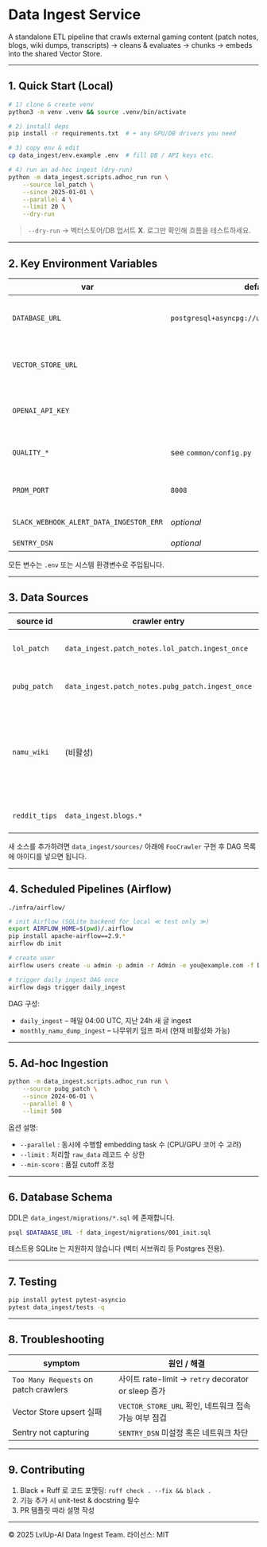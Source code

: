 # Data Ingest Service

A standalone ETL pipeline that crawls external gaming content (patch notes, blogs, wiki dumps, transcripts) → cleans & evaluates → chunks → embeds into the shared Vector Store.

---

## 1. Quick Start (Local)

```bash
# 1) clone & create venv
python3 -m venv .venv && source .venv/bin/activate

# 2) install deps
pip install -r requirements.txt  # + any GPU/DB drivers you need

# 3) copy env & edit
cp data_ingest/env.example .env  # fill DB / API keys etc.

# 4) run an ad-hoc ingest (dry-run)
python -m data_ingest.scripts.adhoc_run run \
    --source lol_patch \
    --since 2025-01-01 \
    --parallel 4 \
    --limit 20 \
    --dry-run
```

> `--dry-run` → 벡터스토어/DB 업서트 **X**. 로그만 확인해 흐름을 테스트하세요.

---

## 2. Key Environment Variables

| var | default | 설명 |
|-----|---------|------|
| `DATABASE_URL` | `postgresql+asyncpg://user:pass@localhost/db` | raw_data, metadata 저장용 Postgres |
| `VECTOR_STORE_URL` |  | Qdrant / Weaviate / Pinecone 접속 DSN |
| `OPENAI_API_KEY` |  | LLM relevance & embedding 호출에 필요 |
| `QUALITY_*` | see `common/config.py` | 품질 스코어 가중치/임계값 |
| `PROM_PORT` | `8008` | Prometheus exporter 포트 |
| `SLACK_WEBHOOK_ALERT_DATA_INGESTOR_ERR` | _optional_ | 크롤러 에러 Slack 알림 |
| `SENTRY_DSN` | _optional_ | Sentry 연동 |

모든 변수는 `.env` 또는 시스템 환경변수로 주입됩니다.

---

## 3. Data Sources

| source id | crawler entry | 비고 |
|-----------|---------------|------|
| `lol_patch` | `data_ingest.patch_notes.lol_patch.ingest_once` | 공식 LoL 패치노트 |
| `pubg_patch` | `data_ingest.patch_notes.pubg_patch.ingest_once` | PUBG 패치노트 |
| `namu_wiki` | (비활성) | 현재 크롤러 제거됨 → DAG에서 제거 권장 |
| `reddit_tips` | `data_ingest.blogs.*` | Reddit post Tips |

새 소스를 추가하려면 `data_ingest/sources/` 아래에 `FooCrawler` 구현 후 DAG 목록에 아이디를 넣으면 됩니다.

---

## 4. Scheduled Pipelines (Airflow)

```
./infra/airflow/
```

```bash
# init Airflow (SQLite backend for local ≪ test only ≫)
export AIRFLOW_HOME=$(pwd)/.airflow
pip install apache-airflow==2.9.*
airflow db init

# create user
airflow users create -u admin -p admin -r Admin -e you@example.com -f Dev -l User

# trigger daily ingest DAG once
airflow dags trigger daily_ingest
```

DAG 구성:
* `daily_ingest` – 매일 04:00 UTC, 지난 24h 새 글 ingest
* `monthly_namu_dump_ingest` – 나무위키 덤프 파서 (현재 비활성화 가능)

---

## 5. Ad-hoc Ingestion

```bash
python -m data_ingest.scripts.adhoc_run run \
    --source pubg_patch \
    --since 2024-06-01 \
    --parallel 8 \
    --limit 500
```

옵션 설명:
* `--parallel` : 동시에 수행할 embedding task 수 (CPU/GPU 코어 수 고려)
* `--limit` : 처리할 `raw_data` 레코드 수 상한
* `--min-score` : 품질 cutoff 조정

---

## 6. Database Schema

DDL은 `data_ingest/migrations/*.sql` 에 존재합니다.

```bash
psql $DATABASE_URL -f data_ingest/migrations/001_init.sql
```

테스트용 SQLite 는 지원하지 않습니다 (벡터 서브쿼리 등 Postgres 전용).

---

## 7. Testing

```bash
pip install pytest pytest-asyncio
pytest data_ingest/tests -q
```

---

## 8. Troubleshooting

| symptom | 원인 / 해결 |
|---------|-------------|
| `Too Many Requests` on patch crawlers | 사이트 rate-limit → `retry` decorator or sleep 증가 |
| Vector Store upsert 실패 | `VECTOR_STORE_URL` 확인, 네트워크 접속 가능 여부 점검 |
| Sentry not capturing | `SENTRY_DSN` 미설정 혹은 네트워크 차단 |

---

## 9. Contributing

1. Black + Ruff 로 코드 포맷팅: `ruff check . --fix && black .`
2. 기능 추가 시 unit-test & docstring 필수
3. PR 템플릿 따라 설명 작성

---

© 2025 LvlUp-AI Data Ingest Team. 라이선스: MIT
